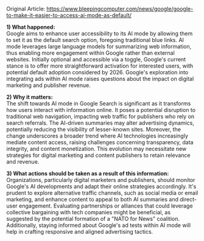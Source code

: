 Original Article: https://www.bleepingcomputer.com/news/google/google-to-make-it-easier-to-access-ai-mode-as-default/

**1) What happened:**  
Google aims to enhance user accessibility to its AI mode by allowing them to set it as the default search option, foregoing traditional blue links. AI mode leverages large language models for summarizing web information, thus enabling more engagement within Google rather than external websites. Initially optional and accessible via a toggle, Google's current stance is to offer more straightforward activation for interested users, with potential default adoption considered by 2026. Google's exploration into integrating ads within AI mode raises questions about the impact on digital marketing and publisher revenue.

**2) Why it matters:**  
The shift towards AI mode in Google Search is significant as it transforms how users interact with information online. It poses a potential disruption to traditional web navigation, impacting web traffic for publishers who rely on search referrals. The AI-driven summaries may alter advertising dynamics, potentially reducing the visibility of lesser-known sites. Moreover, the change underscores a broader trend where AI technologies increasingly mediate content access, raising challenges concerning transparency, data integrity, and content monetization. This evolution may necessitate new strategies for digital marketing and content publishers to retain relevance and revenue.

**3) What actions should be taken as a result of this information:**  
Organizations, particularly digital marketers and publishers, should monitor Google's AI developments and adapt their online strategies accordingly. It's prudent to explore alternative traffic channels, such as social media or email marketing, and enhance content to appeal to both AI summaries and direct-user engagement. Evaluating partnerships or alliances that could leverage collective bargaining with tech companies might be beneficial, as suggested by the potential formation of a "NATO for News" coalition. Additionally, staying informed about Google's ad tests within AI mode will help in crafting responsive and aligned advertising tactics.